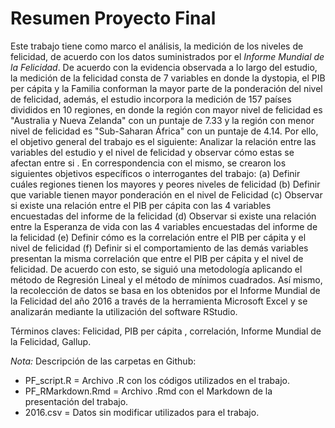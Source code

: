 # Resumen Proyecto Final

Este trabajo tiene como marco el análisis, la medición de los niveles de felicidad, de acuerdo con los datos suministrados por el _Informe Mundial de la Felicidad_. De acuerdo con la evidencia observada a lo largo del estudio, la medición de la felicidad consta de 7 variables en donde la dystopia, el PIB per cápita y la Familia conforman la mayor parte de la ponderación del nivel de felicidad, además, el estudio incorpora la medición de 157 países divididos en 10 regiones, en donde la región con mayor nivel de felicidad es "Australia y Nueva Zelanda" con un puntaje de 7.33 y la región con menor nivel de felicidad es "Sub-Saharan África" con un puntaje de 4.14. Por ello, el objetivo general del trabajo es el siguiente: Analizar la relación entre las variables del estudio y el nivel de felicidad y observar cómo estas se afectan entre si . En correspondencia con el mismo, se crearon los siguientes objetivos específicos o interrogantes del trabajo: (a) Definir cuáles regiones tienen los mayores y peores niveles de felicidad (b) Definir que variable tienen mayor ponderación en el nivel de Felicidad (c) Observar si existe una relación entre el PIB per cápita con las 4 variables encuestadas del informe de la felicidad (d) Observar si existe una relación entre la Esperanza de vida con las 4 variables encuestadas del informe de la felicidad (e) Definir cómo es la correlación entre el PIB per cápita y el nivel de felicidad (f) Definir si el comportamiento de las demás variables presentan la misma correlación que entre el PIB per cápita y el nivel de felicidad. De acuerdo con esto, se siguió una metodología aplicando el método de Regresión Lineal y el método de mínimos cuadrados. Así mismo, la recolección de datos se basa en los obtenidos por el Informe Mundial de la Felicidad del año 2016 a través de la herramienta Microsoft Excel y se analizarán mediante la utilización del software RStudio.

Términos claves: Felicidad, PIB per cápita , correlación, Informe Mundial de la Felicidad, Gallup.

_Nota:_ Descripción de las carpetas en Github:
- PF_script.R = Archivo .R con los códigos utilizados en el trabajo.
- PF_RMarkdown.Rmd = Archivo .Rmd con el Markdown de la presentación del trabajo.
- 2016.csv = Datos sin modificar utilizados para el trabajo.

